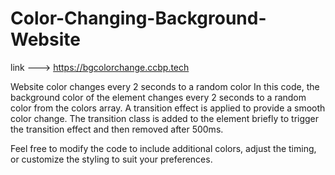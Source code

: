 # Color-Changing-Background-Website
link ---> https://bgcolorchange.ccbp.tech

Website color changes every 2 seconds to a random color
In this code, the background color of the <body> element changes every 2 seconds to a random color from the colors array. A transition effect is applied to provide a smooth color change. The transition class is added to the <body> element briefly to trigger the transition effect and then removed after 500ms.

Feel free to modify the code to include additional colors, adjust the timing, or customize the styling to suit your preferences.
